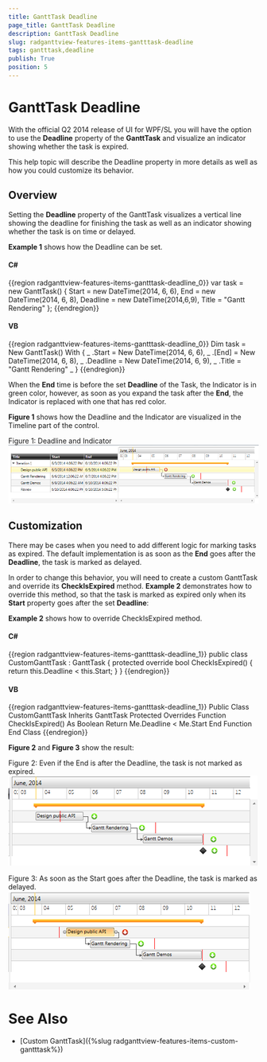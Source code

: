 ```yaml
---
title: GanttTask Deadline
page_title: GanttTask Deadline
description: GanttTask Deadline
slug: radganttview-features-items-gantttask-deadline
tags: gantttask,deadline
publish: True
position: 5
---
```


# GanttTask Deadline



With the official Q2 2014 release of UI for WPF/SL you will have the option to use the __Deadline__ property of the __GanttTask__ and visualize an indicator showing whether the task is expired.  

This help topic will describe the Deadline property in more details as well as how you could customize its behavior.

## Overview

Setting the __Deadline__ property of the GanttTask visualizes a vertical line showing the deadline for finishing the task as well as an indicator showing whether the task is on time or delayed.

__Example 1__ shows how the Deadline can be set.

#### __C#__

{{region radganttview-features-items-gantttask-deadline_0}}
	var task = new GanttTask()
	{
	    Start = new DateTime(2014, 6, 6),
	    End = new DateTime(2014, 6, 8),
	    Deadline = new DateTime(2014,6,9),
	    Title = "Gantt Rendering"
	};
	{{endregion}}



#### __VB__

{{region radganttview-features-items-gantttask-deadline_0}}
	Dim task = New GanttTask() With { _
		.Start = New DateTime(2014, 6, 6), _
		.[End] = New DateTime(2014, 6, 8), _
		.Deadline = New DateTime(2014, 6, 9), _
		.Title = "Gantt Rendering" _
	}
	{{endregion}}



When the __End__ time is before the set __Deadline__ of the Task, the Indicator is in green color, however, as soon as you expand the task after the __End__, the Indicator is replaced with one that has red color.

__Figure 1__ shows how the Deadline and the Indicator are visualized in the Timeline part of the control.

Figure 1: Deadline and Indicator![ganttview gantttaskdeadline 01](images/ganttview_gantttaskdeadline_01.png)

## Customization

There may be cases when you need to add different logic for marking tasks as expired. The default implementation is as soon as the __End__ goes after the __Deadline__, the task is marked as delayed.

In order to change this behavior, you will need to create a custom GanttTask and override its __CheckIsExpired__  method. __Example 2__ demonstrates how to override this method, so that the task is marked as expired only when its __Start__ property goes after the set __Deadline__:

__Example 2__ shows how to override CheckIsExpired method.
        

#### __C#__

{{region radganttview-features-items-gantttask-deadline_1}}
	public class CustomGanttTask : GanttTask
	{
	    protected override bool CheckIsExpired()
	    {
	        return this.Deadline < this.Start;
	    }
	}
	{{endregion}}



#### __VB__

{{region radganttview-features-items-gantttask-deadline_1}}
	Public Class CustomGanttTask
		Inherits GanttTask
		Protected Overrides Function CheckIsExpired() As Boolean
			Return Me.Deadline < Me.Start
		End Function
	End Class
	{{endregion}}



__Figure 2__ and __Figure 3__ show the result:

Figure 2: Even if the End is after the Deadline, the task is not marked as expired.![ganttview gantttaskdeadline 02](images/ganttview_gantttaskdeadline_02.png)

Figure 3: As soon as the Start goes after the Deadline, the task is marked as delayed.![ganttview gantttaskdeadline 03](images/ganttview_gantttaskdeadline_03.png)

# See Also

 * [Custom GanttTask]({%slug radganttview-features-items-custom-gantttask%})
